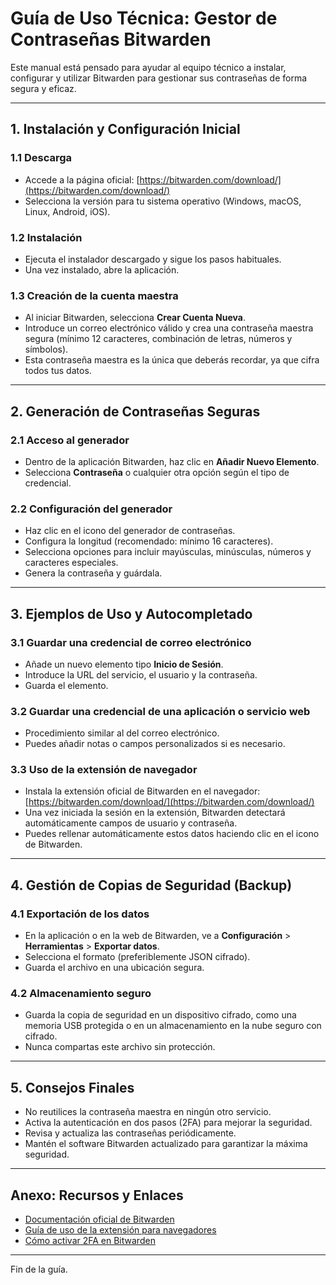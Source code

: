
# Guía de Uso Técnica: Gestor de Contraseñas Bitwarden

Este manual está pensado para ayudar al equipo técnico a instalar, configurar y utilizar Bitwarden para gestionar sus contraseñas de forma segura y eficaz.

---

## 1. Instalación y Configuración Inicial

### 1.1 Descarga

- Accede a la página oficial: [https://bitwarden.com/download/](https://bitwarden.com/download/)
- Selecciona la versión para tu sistema operativo (Windows, macOS, Linux, Android, iOS).

### 1.2 Instalación

- Ejecuta el instalador descargado y sigue los pasos habituales.
- Una vez instalado, abre la aplicación.

### 1.3 Creación de la cuenta maestra

- Al iniciar Bitwarden, selecciona **Crear Cuenta Nueva**.
- Introduce un correo electrónico válido y crea una contraseña maestra segura (mínimo 12 caracteres, combinación de letras, números y símbolos).
- Esta contraseña maestra es la única que deberás recordar, ya que cifra todos tus datos.

---

## 2. Generación de Contraseñas Seguras

### 2.1 Acceso al generador

- Dentro de la aplicación Bitwarden, haz clic en **Añadir Nuevo Elemento**.
- Selecciona **Contraseña** o cualquier otra opción según el tipo de credencial.

### 2.2 Configuración del generador

- Haz clic en el icono del generador de contraseñas.
- Configura la longitud (recomendado: mínimo 16 caracteres).
- Selecciona opciones para incluir mayúsculas, minúsculas, números y caracteres especiales.
- Genera la contraseña y guárdala.

---

## 3. Ejemplos de Uso y Autocompletado

### 3.1 Guardar una credencial de correo electrónico

- Añade un nuevo elemento tipo **Inicio de Sesión**.
- Introduce la URL del servicio, el usuario y la contraseña.
- Guarda el elemento.

### 3.2 Guardar una credencial de una aplicación o servicio web

- Procedimiento similar al del correo electrónico.
- Puedes añadir notas o campos personalizados si es necesario.

### 3.3 Uso de la extensión de navegador

- Instala la extensión oficial de Bitwarden en el navegador: [https://bitwarden.com/download/](https://bitwarden.com/download/)
- Una vez iniciada la sesión en la extensión, Bitwarden detectará automáticamente campos de usuario y contraseña.
- Puedes rellenar automáticamente estos datos haciendo clic en el icono de Bitwarden.

---

## 4. Gestión de Copias de Seguridad (Backup)

### 4.1 Exportación de los datos

- En la aplicación o en la web de Bitwarden, ve a **Configuración** > **Herramientas** > **Exportar datos**.
- Selecciona el formato (preferiblemente JSON cifrado).
- Guarda el archivo en una ubicación segura.

### 4.2 Almacenamiento seguro

- Guarda la copia de seguridad en un dispositivo cifrado, como una memoria USB protegida o en un almacenamiento en la nube seguro con cifrado.
- Nunca compartas este archivo sin protección.

---

## 5. Consejos Finales

- No reutilices la contraseña maestra en ningún otro servicio.
- Activa la autenticación en dos pasos (2FA) para mejorar la seguridad.
- Revisa y actualiza las contraseñas periódicamente.
- Mantén el software Bitwarden actualizado para garantizar la máxima seguridad.

---

## Anexo: Recursos y Enlaces

- [Documentación oficial de Bitwarden](https://bitwarden.com/help/)
- [Guía de uso de la extensión para navegadores](https://bitwarden.com/help/article/browser-extension/)
- [Cómo activar 2FA en Bitwarden](https://bitwarden.com/help/article/two-step-login/)

---

Fin de la guía.
